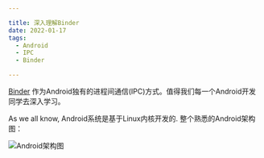 ```yaml
---

title: 深入理解Binder
date: 2022-01-17
tags:
  - Android
  - IPC
  - Binder

---
```


[Binder]() 作为Android独有的进程间通信(IPC)方式。值得我们每一个Android开发同学去深入学习。

As we all know, Android系统是基于Linux内核开发的. 整个熟悉的Android架构图：

![Android架构图](/blog/.vuepress/public/image/architec.png)